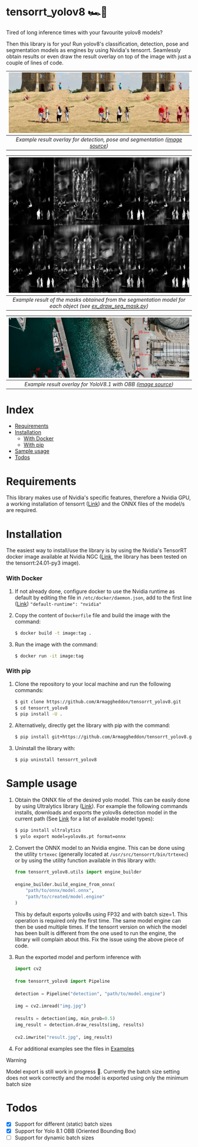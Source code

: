 # tensorrt_yolov8 🏎️💨

Tired of long inference times with your favourite yolov8 models? 

Then this library is for you! Run yolov8's classification, detection, pose and segmentation models as engines by using Nvidia's tensorrt. Seamlessly obtain results or even draw the result overlay on top of the image with just a couple of lines of code.

| ![Results example](/examples/example_results.png) |
|:--:|
| *Example result overlay for detection, pose and segmentation ([image source](https://unsplash.com/it/foto/persone-vicino-a-castle-IU8E-824a-s))* |

| ![Mask results example](/examples/example_mask_results.png) |
|:--:|
| *Example result of the masks obtained from the segmentation model for each object (see [ex_draw_seg_mask.py](/examples/ex_draw_seg_mask.py))* |

| ![OBB result example](/examples/example_obb_result.png) |
|:--:|
| *Example result overlay for YoloV8.1 with OBB ([image source](https://www.pexels.com/photo/aerial-view-of-dock-near-a-buildings-7692251/))* |

# Index

- [Requirements](#requirements)
- [Installation](#installation)
    - [With Docker](#with-docker)
    - [With pip](#with-pip)
- [Sample usage](#sample-usage)
- [Todos](#todos)

# Requirements
This library makes use of Nvidia's specific features, therefore a Nvidia GPU, a working installation of tensorrt ([Link](https://docs.nvidia.com/deeplearning/tensorrt/install-guide/index.html)) and the ONNX files of the model/s are required.

# Installation

The easiest way to install/use the library is by using the Nvidia's TensorRT docker image available at Nvidia NGC ([Link](https://catalog.ngc.nvidia.com/orgs/nvidia/containers/tensorrt), the library has been tested on the tensorrt:24.01-py3 image). 

### With Docker

1. If not already done, configure docker to use the Nvidia runtime as default by editing the file in `/etc/docker/daemon.json`, add to the first line ([Link](https://docs.nvidia.com/dgx/nvidia-container-runtime-upgrade/index.html#:~:text=Use%20docker%20run%20with%20nvidia,file%20as%20the%20first%20entry.&text=You%20can%20then%20use%20docker%20run%20to%20run%20GPU%2Daccelerated%20containers.)) `"default-runtime": "nvidia"`

1. Copy the content of `Dockerfile` file and build the image with the command:
    ```bash
    $ docker build -t image:tag .
    ```

1. Run the image with the command:
    ```bash
    $ docker run -it image:tag
    ```

### With pip

1. Clone the repository to your local machine and run the following commands:
    ```bash
    $ git clone https://github.com/Armaggheddon/tensorrt_yolov8.git
    $ cd tensorrt_yolov8
    $ pip install -U .
    ```

1. Alternatively, directly get the library with pip with the command:
    ```bash
    $ pip install git+https://github.com/Armaggheddon/tensorrt_yolov8.git
    ```

1. Uninstall the library with:
    ```bash
    $ pip uninstall tensorrt_yolov8
    ```

# Sample usage

1. Obtain the ONNX file of the desired yolo model. This can be easily done by using Ultralytics library ([Link](https://github.com/ultralytics/ultralytics)). For example the following commands installs, downloads and exports the yolov8s detection model in the current path (See [Link](https://docs.ultralytics.com/it/models/yolov8/#supported-tasks-and-modes) for a list of available model types):
    ```bash 
    $ pip install ultralytics
    $ yolo export model=yolov8s.pt format=onnx
    ```

2. Convert the ONNX model to an Nvidia engine. This can be done using the utility `trtexec` (generally located at `/usr/src/tensorrt/bin/trtexec`) or by using the utility function available in this library with:
    ```python
    from tensorrt_yolov8.utils import engine_builder

    engine_builder.build_engine_from_onnx(
        "path/to/onnx/model.onnx",
        "path/to/created/model.engine"
    )
    ```
    This by default exports yolov8s using FP32 and with batch size=1. This operation is required only the first time. The same model engine can then be used multiple times. If the tensorrt version on which the model has been built is different from the one used to run the engine, the library will complain about this. Fix the issue using the above piece of code.

3. Run the exported model and perform inference with 
    ```python
    import cv2

    from tensorrt_yolov8 import Pipeline

    detection = Pipeline("detection", "path/to/model.engine")

    img = cv2.imread("img.jpg")
    
    results = detection(img, min_prob=0.5)
    img_result = detection.draw_results(img, results)

    cv2.imwrite("result.jpg", img_result)
    ```

4. For additional examples see the files in [Examples](/examples)

>[!WARNING] 
>Model export is still work in progress 🚧. Currently the batch size setting does not work correctly and the model is exported using only the minimum batch size

# Todos

- [x] Support for different (static) batch sizes
- [x] Support for Yolo 8.1 OBB (Oriented Bounding Box)
- [ ] Support for dynamic batch sizes